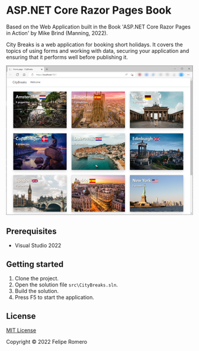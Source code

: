 # ASP.NET Core Razor Pages Book

Based on the Web Application built in the Book 'ASP.NET Core Razor Pages in Action' by Mike Brind (Manning, 2022).

City Breaks is a web application for booking short holidays. It covers the topics of using forms and working with data,
securing your application and ensuring that it performs well before publishing it.

![Home page](./assets/cover-mini.png)

## Prerequisites

- Visual Studio 2022

## Getting started

1. Clone the project.
1. Open the solution file `src\CityBreaks.sln`.
1. Build the solution.
1. Press F5 to start the application.

## License

[MIT License](./LICENSE)

Copyright &copy; 2022 Felipe Romero
